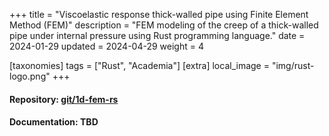 +++
title = "Viscoelastic response thick-walled pipe using Finite Element Method (FEM)"
description = "FEM modeling of the creep of a thick-walled pipe under internal pressure using Rust programming language."
date = 2024-01-29
updated = 2024-04-29
weight = 4

[taxonomies]
tags = ["Rust", "Academia"]
[extra]
local_image = "img/rust-logo.png"
+++

#### Repository: [git/1d-fem-rs](https://git.mukund-yedunuthala.de/mukund-yedunuthala/1d-fem-rs)
#### Documentation: TBD